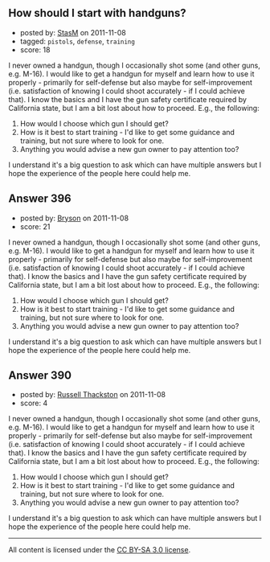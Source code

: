 ## How should I start with handguns?

- posted by: [StasM](https://stackexchange.com/users/-1/175-stasm) on 2011-11-08
- tagged: `pistols`, `defense`, `training`
- score: 18

I never owned a handgun, though I occasionally shot some (and other guns, e.g. M-16). I would like to get a handgun for myself and learn how to use it properly - primarily for self-defense but also maybe for self-improvement (i.e. satisfaction of knowing I could shoot accurately - if I could achieve that). I know the basics and I have the gun safety certificate required by California state, but I am a bit lost about how to proceed. E.g., the following:

1. How would I choose which gun I should get? 
2. How is it best to start training - I'd like to get some guidance and training, but not sure where to look for one.
3. Anything you would advise a new gun owner to pay attention too?

I understand it's a big question to ask which can have multiple answers but I hope the experience of the people here could help me. 



## Answer 396

- posted by: [Bryson](https://stackexchange.com/users/-1/32-bryson) on 2011-11-08
- score: 21

I never owned a handgun, though I occasionally shot some (and other guns, e.g. M-16). I would like to get a handgun for myself and learn how to use it properly - primarily for self-defense but also maybe for self-improvement (i.e. satisfaction of knowing I could shoot accurately - if I could achieve that). I know the basics and I have the gun safety certificate required by California state, but I am a bit lost about how to proceed. E.g., the following:

1. How would I choose which gun I should get? 
2. How is it best to start training - I'd like to get some guidance and training, but not sure where to look for one.
3. Anything you would advise a new gun owner to pay attention too?

I understand it's a big question to ask which can have multiple answers but I hope the experience of the people here could help me. 



## Answer 390

- posted by: [Russell Thackston](https://stackexchange.com/users/-1/44-russell-thackston) on 2011-11-08
- score: 4

I never owned a handgun, though I occasionally shot some (and other guns, e.g. M-16). I would like to get a handgun for myself and learn how to use it properly - primarily for self-defense but also maybe for self-improvement (i.e. satisfaction of knowing I could shoot accurately - if I could achieve that). I know the basics and I have the gun safety certificate required by California state, but I am a bit lost about how to proceed. E.g., the following:

1. How would I choose which gun I should get? 
2. How is it best to start training - I'd like to get some guidance and training, but not sure where to look for one.
3. Anything you would advise a new gun owner to pay attention too?

I understand it's a big question to ask which can have multiple answers but I hope the experience of the people here could help me. 




---

All content is licensed under the [CC BY-SA 3.0 license](https://creativecommons.org/licenses/by-sa/3.0/).
